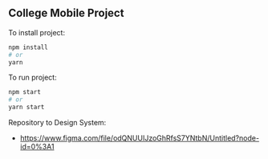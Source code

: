 ## College Mobile Project

To install project:

```sh
npm install
# or
yarn
```

To run project:

```sh
npm start
# or
yarn start
```

Repository to Design System:

- https://www.figma.com/file/odQNUUIJzoGhRfsS7YNtbN/Untitled?node-id=0%3A1
